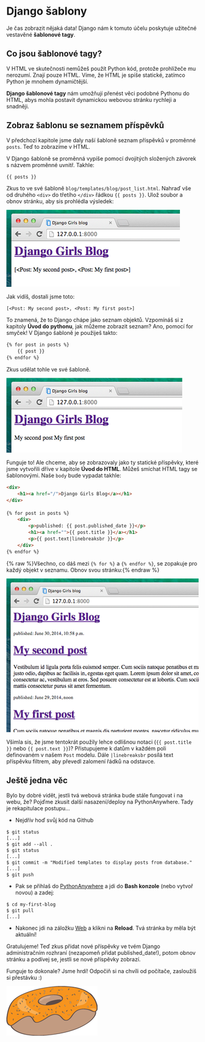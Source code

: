 # Django šablony

Je čas zobrazit nějaká data! Django nám k tomuto účelu poskytuje užitečné vestavěné **šablonové tagy**.

## Co jsou šablonové tagy?

V HTML ve skutečnosti nemůžeš použít Python kód, protože prohlížeče mu nerozumí. Znají pouze HTML. Víme, že HTML je spíše statické, zatímco Python je mnohem dynamičtější.

**Django šablonové tagy** nám umožňují přenést věci podobné Pythonu do HTML, abys mohla postavit dynamickou webovou stránku rychleji a snadněji.

## Zobraz šablonu se seznamem příspěvků

V předchozí kapitole jsme daly naší šabloně seznam příspěvků v proměnné `posts`. Teď to zobrazíme v HTML.

V Django šabloně se proměnná vypíše pomocí dvojitých složených závorek s názvem proměnné uvnitř. Takhle:

```html
{{ posts }}
```  

Zkus to ve své šabloně `blog/templates/blog/post_list.html`. Nahraď vše od druhého `<div>` do třetího `</div>` řádkou `{{ posts }}`. Ulož soubor a obnov stránku, aby sis prohlédla výsledek:

![Figure 13.1][1]

 [1]: images/step1.png

Jak vidíš, dostali jsme toto:

```
[<Post: My second post>, <Post: My first post>]
```  

To znamená, že to Django chápe jako seznam objektů. Vzpomínáš si z kapitoly **Úvod do pythonu**, jak můžeme zobrazit seznam? Ano, pomocí for smyček! V Django šabloně je použiješ takto:

```html
{% for post in posts %}
    {{ post }}
{% endfor %}
```  

Zkus udělat tohle ve své šabloně.

![Figure 13.2][2]

 [2]: images/step2.png

Funguje to! Ale chceme, aby se zobrazovaly jako ty statické příspěvky, které jsme vytvořili dříve v kapitole **Úvod do HTML**. Můžeš smíchat HTML tagy se šablonovými. Naše `body` bude vypadat takhle:

```html
<div>
    <h1><a href="/">Django Girls Blog</a></h1>
</div>

{% for post in posts %}
    <div>
        <p>published: {{ post.published_date }}</p>
        <h1><a href="">{{ post.title }}</a></h1>
        <p>{{ post.text|linebreaksbr }}</p>
    </div>
{% endfor %}
```  

{% raw %}Všechno, co dáš mezi `{% for %}` a `{% endfor %}`, se zopakuje pro každý objekt v seznamu. Obnov svou stránku:{% endraw %}

![Figure 13.3][3]

 [3]: images/step3.png

Všimla sis, že jsme tentokrát použily lehce odlišnou notaci (`{{ post.title }}` nebo `{{ post.text }}`)? Přistupujeme k datům v každém poli definovaném v našem `Post` modelu. Dále `|linebreaksbr` posílá text příspěvku filtrem, aby převedl zalomení řádků na odstavce.

## Ještě jedna věc

Bylo by dobré vidět, jestli tvá webová stránka bude stále fungovat i na webu, že? Pojďme zkusit další nasazení/deploy na PythonAnywhere. Tady je rekapitulace postupu...

*   Nejdřív hoď svůj kód na Github

```
$ git status
[...]
$ git add --all .
$ git status
[...]
$ git commit -m "Modified templates to display posts from database."
[...]
$ git push
```  

*   Pak se přihlaš do [PythonAnywhere][4] a jdi do **Bash konzole** (nebo vytvoř novou) a zadej:

 [4]: https://www.pythonanywhere.com/consoles/

```
$ cd my-first-blog
$ git pull
[...]
```  

*   Nakonec jdi na záložku [Web][5] a klikni na **Reload**. Tvá stránka by měla být aktuální!

 [5]: https://www.pythonanywhere.com/web_app_setup/

Gratulujeme! Teď zkus přidat nové příspěvky ve tvém Django administračním rozhraní (nezapomeň přidat published_date!), potom obnov stránku a podívej se, jestli se nové příspěvky zobrazí.

Funguje to dokonale? Jsme hrdí! Odpočiň si na chvíli od počítače, zasloužíš si přestávku :)

![Figure 13.4][6]

 [6]: images/donut.png
